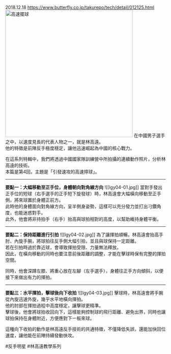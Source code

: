 2018.12.18
https://www.butterfly.co.jp/takurepo/tech/detail/012125.html
<img src="蝴蝶林高遠教學系列/引發速攻的高速擺球/lgy04-00.jpg" alt="高速擺球" width="400">
在中國男子選手之中，以速度見長的代表人物之一，就是林高遠。  
他的特徵是前陣反手極度穩定，讓他迅速崛起為中國的核心戰力。

在這系列特輯中，我們將透過中國國家隊訓練營中所拍攝的連續動作照片，分析林高遠的技術。  
本篇是第4回，主題是「引發速攻的高速擰球」。

---

**要點一：大幅移動至正手位，身體朝向對角線方向**
![[lgy04-01.jpg]]
當對手發出正手位的短球（右手選手的正手短下旋發球）時，林高遠會大幅橫向移動至正手側，將來球置於身體正前方。  
此時他的身體面向對角線方向，呈半側身姿勢，這樣可以充分發力並打出刁鑽角度，也能迷惑對手。  
此外，他會將非持拍手（右手）抬高與球拍相對的高度，以幫助維持身體平衡。

---

**要點二：保持距離進行引拍**
![[lgy04-02.jpg]]
為了讓揮拍順暢，林高遠會抬高手肘、內旋手腕，將球拍往反手側大幅引拍，並且與球保持一定距離。  
若在引拍時過於靠近球，會導致揮拍受限、力量無法釋放。  
因此，在橫向移動的同時也要注意前後距離的調整，才能在擊球時保有完整的揮拍空間。

同時，他會深蹲左膝、將重心放在左腳（左手選手），身體往正手方向傾斜，以便接下來做出有力的揮拍。

---

**要點三：水平揮拍，擊球後向下收拍**
![[lgy04-03.jpg]]
擊球時，林高遠會將手腕從內旋迅速外旋，幾乎水平地橫向揮拍。  
他的肘部在揮拍過程中高度穩定，讓擊球更精準。  
擊球後，他會將球拍收回向下，這樣能夠控制球的飛行距離、避免出界，同時也讓球拍保持在身體附近，方便應對下一板來球。

這種向下收拍的動作是林高遠反手技術的共通特徵，不僅降低失誤，還能加快回位速度，讓他能在前陣持續發動快攻。

#反手明星 #林高遠教學系列 


